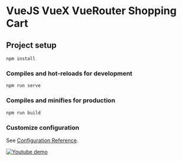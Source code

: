 <h1> VueJS VueX VueRouter Shopping Cart</h1>

## Project setup
```
npm install
```

### Compiles and hot-reloads for development
```
npm run serve
```

### Compiles and minifies for production
```
npm run build
```

### Customize configuration
See [Configuration Reference](https://cli.vuejs.org/config/).

[![Youtube demo](https://img.youtube.com/vi/O4HXMoUFGRQ/0.jpg)](https://www.youtube.com/watch?v=O4HXMoUFGRQ)
